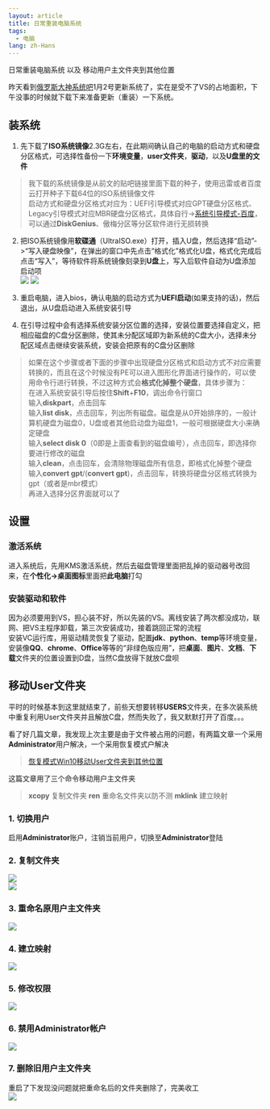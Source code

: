 ```yaml
---
layout: article
title: 日常重装电脑系统
tags:
  - 电脑
lang: zh-Hans
---
```


日常重装电脑系统 以及 移动用户主文件夹到其他位置

<!--more-->

昨天看到[俄罗斯大神系统吧](https://tieba.baidu.com/f?kw=%B6%ED%C2%DE%CB%B9%B4%F3%C9%F1%CF%B5%CD%B3&fr=ala0&tpl=5)1月2号更新系统了，实在是受不了VS的占地面积，下午没事的时候就下载下来准备更新（重装）一下系统。

## 装系统

1. 先下载了**ISO系统镜像**2.3G左右，在此期间确认自己的电脑的启动方式和硬盘分区格式，可选择性备份一下**环境变量**，**user文件夹**，**驱动**，以及**U盘里的文件**  
> 我下载的系统镜像是从前文的贴吧链接里面下载的种子，使用迅雷或者百度云打开种子下载64位的ISO系统镜像文件  
启动方式和硬盘分区格式对应为：UEFI引导模式对应GPT硬盘分区格式、Legacy引导模式对应MBR硬盘分区格式，具体自行->[系统引导模式-百度](https://www.baidu.com/s?wd=%E7%B3%BB%E7%BB%9F%E5%BC%95%E5%AF%BC%E6%A8%A1%E5%BC%8F)，可以通过**DiskGenius**、傲梅分区等分区软件进行无损转换

2. 把ISO系统镜像用**软碟通**（UltraISO.exe）打开，插入U盘，然后选择“启动”->“写入硬盘映像”，在弹出的窗口中先点击“格式化”格式化U盘，格式化完成后点击“写入”，等待软件将系统镜像刻录到**U盘**上，写入后软件自动为U盘添加启动项  
![](https://raw.githubusercontent.com/chen866/chen866.github.io/master/assets/images/2018-01-13-09.png)
![](https://raw.githubusercontent.com/chen866/chen866.github.io/master/assets/images/2018-01-13-08.png)

3. 重启电脑，进入bios，确认电脑的启动方式为**UEFI启动**(如果支持的话)，然后退出，从U盘启动进入系统安装引导

4. 在引导过程中会有选择系统安装分区位置的选择，安装位置要选择自定义，把相应磁盘的C盘分区删除，使其未分配区域即为新系统的C盘大小，选择未分配区域点击继续安装系统，安装会把原有的C盘分区删除  
> 如果在这个步骤或者下面的步骤中出现硬盘分区格式和启动方式不对应需要转换的，而且在这个时候没有PE可以进入图形化界面进行操作的，可以使用命令行进行转换，不过这种方式会**格式化掉整个硬盘**，具体步骤为：  
在进入系统安装引导后按住**Shift**+**F10**，调出命令行窗口  
输入**diskpart**，点击回车  
输入**list disk**，点击回车，列出所有磁盘。磁盘是从0开始排序的，一般计算机硬盘为磁盘0，U盘或者其他启动盘为磁盘1，一般可根据硬盘大小来确定硬盘  
输入**select disk 0**（0即是上面查看到的磁盘编号），点击回车，即选择你要进行修改的磁盘  
输入**clean**，点击回车，会清除物理磁盘所有信息，即格式化掉整个硬盘  
输入**convert gpt**/(**convert gpt**)，点击回车，转换将硬盘分区格式转换为gpt（或者是mbr模式）  
再进入选择分区界面就可以了

## 设置

### 激活系统  

进入系统后，先用KMS激活系统，然后去磁盘管理里面把乱掉的驱动器号改回来，在**个性化->桌面图标**里面把**此电脑**打勾

### 安装驱动和软件

因为必须要用到VS，担心装不好，所以先装的VS。离线安装了两次都没成功，联网、把VS主程序卸载，第三次安装成功，接着跳回正常的流程  
安装VC运行库，用驱动精灵恢复了驱动，配置**jdk**、**python**、**temp**等环境变量，安装像**QQ**、**chrome**、**Office**等等的“非绿色版应用”，把**桌面**、**图片**、**文档**、**下载**文件夹的位置设置到D盘，当然C盘放得下就放C盘呗

## 移动User文件夹

平时的时候基本到这里就结束了，前些天想要转移**USERS**文件夹，在多次装系统中重复利用User文件夹并且解放C盘，然而失败了，我又默默打开了百度。。。

看了好几篇文章，我发现上次主要是由于文件被占用的问题，有两篇文章一个采用**Administrator**用户解决，一个采用恢复模式户解决  
> [恢复模式Win10移动User文件夹到其他位置](http://blog.csdn.net/CrowNAir/article/details/78533051)

这篇文章用了三个命令移动用户主文件夹  
> **xcopy** 复制文件夹
> **ren** 重命名文件夹以防不测
> **mklink** 建立映射

### 1. 切换用户

启用**Administrator**账户，注销当前用户，切换至**Administrator**登陆

### 2. 复制文件夹

![](https://raw.githubusercontent.com/chen866/chen866.github.io/master/assets/images/2018-01-13-01.png)  
![](https://raw.githubusercontent.com/chen866/chen866.github.io/master/assets/images/2018-01-13-02.png)

### 3. 重命名原用户主文件夹

![](https://raw.githubusercontent.com/chen866/chen866.github.io/master/assets/images/2018-01-13-03.png)

### 4. 建立映射

![](https://raw.githubusercontent.com/chen866/chen866.github.io/master/assets/images/2018-01-13-04.png)

### 5. 修改权限

![](https://raw.githubusercontent.com/chen866/chen866.github.io/master/assets/images/2018-01-13-05.png)

### 6. 禁用**Administrator**帐户

![](https://raw.githubusercontent.com/chen866/chen866.github.io/master/assets/images/2018-01-13-06.png)

### 7. 删除旧用户主文件夹

重启了下发现没问题就把重命名后的文件夹删除了，完美收工  
![](https://raw.githubusercontent.com/chen866/chen866.github.io/master/assets/images/2018-01-13-07.png)